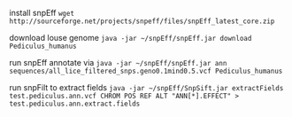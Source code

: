 
install snpEff `wget http://sourceforge.net/projects/snpeff/files/snpEff_latest_core.zip` 

download louse genome `java -jar ~/snpEff/snpEff.jar download Pediculus_humanus`

run snpEff annotate via `java -jar ~/snpEff/snpEff.jar ann sequences/all_lice_filtered_snps.geno0.1mind0.5.vcf Pediculus_humanus`

run snpFilt to extract fields `java -jar ~/snpEff/SnpSift.jar extractFields test.pediculus.ann.vcf CHROM POS REF ALT "ANN[*].EFFECT" > test.pediculus.ann.extract.fields`



